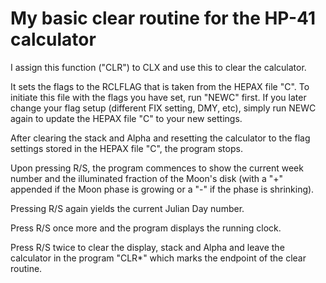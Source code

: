 # My basic clear routine for the HP-41 calculator
 
I assign this function ("CLR") to CLX and use this to clear the calculator.

It sets the flags to the RCLFLAG that is taken from the HEPAX file "C". To
initiate this file with the flags you have set, run "NEWC" first. If you later
change your flag setup (different FIX setting, DMY, etc), simply run NEWC
again to update the HEPAX file "C" to your new settings.

After clearing the stack and Alpha and resetting the calculator to the flag
settings stored in the HEPAX file "C", the program stops.

Upon pressing R/S, the program commences to show the current week number
and the illuminated fraction of the Moon's disk (with a "+" appended if the
Moon phase is growing or a "-" if the phase is shrinking).

Pressing R/S again yields the current Julian Day number.

Press R/S once more and the program displays the running clock.

Press R/S twice to clear the display, stack and Alpha and leave the calculator
in the program "CLR*" which marks the endpoint of the clear routine.
